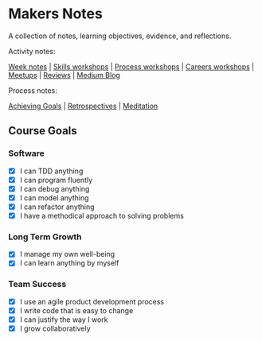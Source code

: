 # Makers Notes

A collection of notes, learning objectives, evidence, and reflections.

Activity notes:

[Week notes] | [Skills workshops] | [Process workshops] | [Careers workshops] |[ Meetups] | [Reviews] | [Medium Blog]

Process notes:

[Achieving Goals] | [Retrospectives] | [Meditation]

## Course Goals

### Software

- [x] I can TDD anything
- [x] I can program fluently
- [x] I can debug anything
- [x] I can model anything
- [x] I can refactor anything
- [x] I have a methodical approach to solving problems

### Long Term Growth

- [x] I manage my own well-being
- [x] I can learn anything by myself

### Team Success

- [x] I use an agile product development process
- [x] I write code that is easy to change
- [x] I can justify the way I work
- [x] I grow collaboratively

<!-- Links -->

[Skills workshops]: /skills_workshops/README.md
[Careers workshops]: /careers/README.md
[Meetups]: /meetups/README.md
[Week notes]: /week_notes/README.md
[Process workshops]: /process_workshops.md
[Achieving Goals]: /achieving_goals.md
[Retrospectives]: /retro.md
[Meditation]: /meditation.md
[Reviews]: /reviews.md
[Medium Blog]: https://medium.com/@hturnbull93
